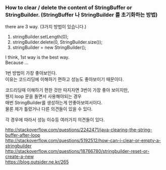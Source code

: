 

### How to clear / delete the content of StringBuffer or StringBuilder. (StringBuffer 나 StringBuilder 를 초기화하는 방법)

there are 3 way.
(3가지 방법이 있습니다.)

1. stringBuilder.setLength(0);
2. stringBuilder.delete(0, StringBuilder.size());
3. stringBuilder = new StringBuilder();

I think, 1st way is the best way.  
Because ...

1번 방법이 가장 좋아보인다.  
이유는 코드리딩에 이해하기 편하고 성능도 좋아보이기 때문이다.

코드리딩때 이해하기 편한 것만 따지자면 3번이 가장 좋아 보이지만,  
웬지 loop 문을 돌면서 사용해야되는 경우  
매번 StringBuilder를 생성하는게 안좋아보여서이다.  
물론 제가 틀렸거나 다른 의견들이 있을 수 있다.

각 경우에 따라서 성능 이슈등 여러가지 의견들이 있다.

http://stackoverflow.com/questions/2242471/java-clearing-the-string-buffer-after-loop  
http://stackoverflow.com/questions/5192512/how-can-i-clear-or-empty-a-stringbuilder  
http://stackoverflow.com/questions/18766780/stringbuilder-reset-or-create-a-new  
https://blog.outsider.ne.kr/265
